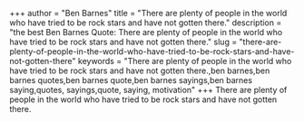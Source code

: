 +++
author = "Ben Barnes"
title = "There are plenty of people in the world who have tried to be rock stars and have not gotten there."
description = "the best Ben Barnes Quote: There are plenty of people in the world who have tried to be rock stars and have not gotten there."
slug = "there-are-plenty-of-people-in-the-world-who-have-tried-to-be-rock-stars-and-have-not-gotten-there"
keywords = "There are plenty of people in the world who have tried to be rock stars and have not gotten there.,ben barnes,ben barnes quotes,ben barnes quote,ben barnes sayings,ben barnes saying,quotes, sayings,quote, saying, motivation"
+++
There are plenty of people in the world who have tried to be rock stars and have not gotten there.
